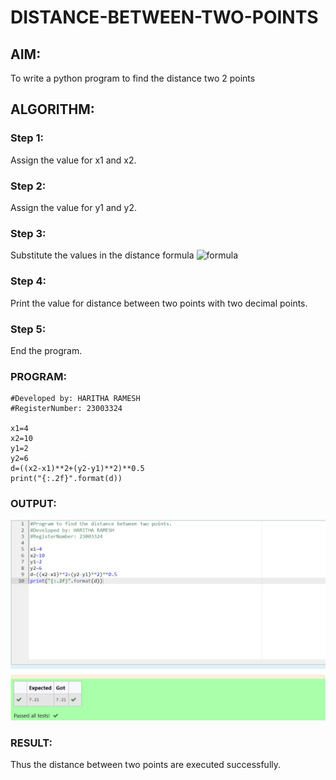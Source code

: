 # DISTANCE-BETWEEN-TWO-POINTS

## AIM:
To write a python program to find the distance two 2 points
## ALGORITHM:
### Step 1: 
Assign the value for x1 and x2.
### Step 2: 
Assign the value for y1 and y2.
### Step 3: 
Substitute the values in the distance formula  ![formula](/formula.JPG)
### Step 4: 
Print the value for distance between two points with two decimal points.
### Step 5: 
End the program.
### PROGRAM:
```#Program to find the distance between two points.
#Developed by: HARITHA RAMESH
#RegisterNumber: 23003324

x1=4
x2=10
y1=2
y2=6
d=((x2-x1)**2+(y2-y1)**2)**0.5
print("{:.2f}".format(d))
```
  


### OUTPUT:



![Alt text](distance.png)



### RESULT:
Thus the distance between two points are executed successfully.

